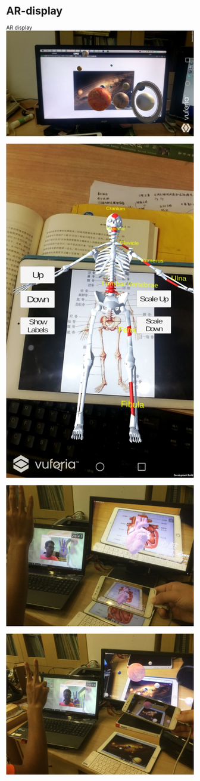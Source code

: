 # AR-display
AR display
![](https://github.com/paulpanwang/AR-display/blob/master/1.jpg)  
![](https://github.com/paulpanwang/AR-display/blob/master/AR.jpg) 
![](https://github.com/paulpanwang/AR-display/blob/master/QQ%E5%9B%BE%E7%89%8720171123113934.jpg) 
![](https://github.com/paulpanwang/AR-display/blob/master/QQ%E5%9B%BE%E7%89%8720171123114329.jpg) 
